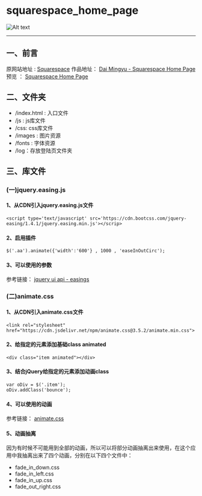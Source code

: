 # squarespace_home_page
![Alt text](https://raw.githubusercontent.com/daimingyu/photos/master/camera.jpg)
<!-- more -->
___

## 一、前言

原网站地址 : [Squarespace](https://www.squarespace.com/)
作品地址： [Dai Mingyu - Squarespace Home Page](https://github.com/daimingyu/squarespace_home_page)
预览 ： [Squarespace Home Page](http://isiqi.me/squarespace_home_page/)

## 二、文件夹


* /index.html : 入口文件
* /js : js库文件
* /css: css库文件
* /images : 图片资源
* /fonts : 字体资源
* /log：存放登陆页文件夹

## 三、库文件

### (一)jquery.easing.js

#### 1、从CDN引入jquery.easing.js文件

```
<script type='text/javascript' src='https://cdn.bootcss.com/jquery-easing/1.4.1/jquery.easing.min.js'></scrip>
```
#### 2、启用插件

```
$('.aa').animate({'width':'600'} , 1000 , 'easeInOutCirc');
```

#### 3、可以使用的参数

参考链接： [jquery ui api - easings](http://www.runoob.com/jqueryui/api-easings.html)

### (二)animate.css

#### 1、从CDN引入animate.css文件

```
<link rel="stylesheet" href="https://cdn.jsdelivr.net/npm/animate.css@3.5.2/animate.min.css">
```
#### 2、给指定的元素添加基础class animated

```
<div class="item animated"></div>
```

#### 3、结合jQuery给指定的元素添加动画class

```
var oDiv = $('.item');
oDiv.addClass('bounce');
```
#### 4、可以使用的动画

参考链接： [animate.css](https://daneden.github.io/animate.css/)

#### 5、动画抽离

因为有时候不可能用到全部的动画，所以可以将部分动画抽离出来使用，在这个应用中我抽离出来了四个动画，分别在以下四个文件中：

* fade_in_down.css
* fade_in_left.css
* fade_in_up.css
* fade_out_right.css
